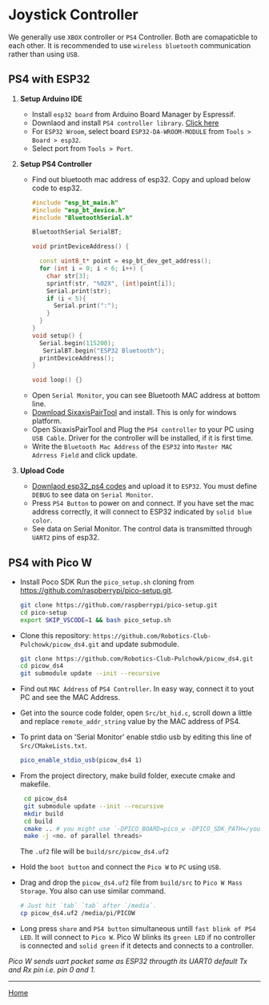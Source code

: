 # Joystick Controller

We generally use `XBOX` controller or `PS4` Controller. Both are comapaticble to each other. It is recommended to use `wireless bluetooth` communication rather than using `USB`. 

## PS4 with ESP32

1. **Setup Arduino IDE**
   - Install `esp32 board` from Arduino Board Manager by Espressif.
   - Downlaod and install `PS4 controller library`. [Click here](https://www.arduino.cc/reference/en/libraries/ps4controller/)
   - For `ESP32 Wroom`, select board `ESP32-DA-WROOM-MODULE` from `Tools > Board > esp32`.
   - Select port from `Tools > Port`.

2. **Setup PS4 Controller**
   - Find out bluetooth mac address of esp32. Copy and upload below code to esp32.
      ```cpp
      #include "esp_bt_main.h"
      #include "esp_bt_device.h"
      #include "BluetoothSerial.h"

      BluetoothSerial SerialBT;

      void printDeviceAddress() {

        const uint8_t* point = esp_bt_dev_get_address();
        for (int i = 0; i < 6; i++) {
          char str[3];
          sprintf(str, "%02X", (int)point[i]);
          Serial.print(str);
          if (i < 5){
            Serial.print(":");
          }
        }
      }
      void setup() {
        Serial.begin(115200);
         SerialBT.begin("ESP32 Bluetooth");
        printDeviceAddress();
      }

      void loop() {}
      ```
   - Open `Serial Monitor`, you can see Bluetooth MAC address at bottom line.
   - [Download SixaxisPairTool](https://sixaxispairtool.en.lo4d.com/download) and install. This is only for windows platform.
   - Open SixaxisPairTool and Plug the `PS4 controller` to your PC using `USB Cable`. Driver for the controller will be installed, if it is first time.
   - Write the `Bluetooth Mac Address` of the `ESP32` into `Master MAC Adrress Field` and click update.

3. **Upload Code**
   - [Downlaod esp32_ps4 codes](https://github.com/Robotics-Club-Pulchowk/Arduino_Codes/tree/main/esp32_ps4) and upload it to `ESP32`. You must define `DEBUG` to see data on `Serial Monitor`.
   - Press `PS4 Button` to power on and connect. If you have set the mac address correctly, it will connect to ESP32 indicated by `solid blue color`.
   - See data on Serial Monitor. The control data is transmitted through `UART2` pins of esp32.

## PS4 with Pico W
- Install Poco SDK
Run the `pico_setup.sh` cloning from https://github.com/raspberrypi/pico-setup.git.
   ```bash
   git clone https://github.com/raspberrypi/pico-setup.git
   cd pico-setup
   export SKIP_VSCODE=1 && bash pico_setup.sh
   ```
- Clone this repository: `https://github.com/Robotics-Club-Pulchowk/picow_ds4.git` and update submodule.
   ```bash
   git clone https://github.com/Robotics-Club-Pulchowk/picow_ds4.git
   cd picow_ds4
   git submodule update --init --recursive
   ```
- Find out `MAC Address` of `PS4 Controller`. In easy way, connect it to yout PC and see the MAC Address.
- Get into the source code folder, open `Src/bt_hid.c`, scroll down a little and replace `remote_addr_string` value by the MAC address of PS4.
- To print data on 'Serial Monitor' enable stdio usb by editing this line of `Src/CMakeLists.txt`.
   ```cmake
   pico_enable_stdio_usb(picow_ds4 1)
   ```
- From the project directory, make build folder, execute cmake and makefile.
  ```bash
   cd picow_ds4
   git submodule update --init --recursive
   mkdir build
   cd build
   cmake .. # you might use `-DPICO_BOARD=pico_w -DPICO_SDK_PATH=/your/path/to/pico-sdk` if environment is not set
   make -j <no. of parallel threads>
   ```

   The `.uf2` file will be `build/src/picow_ds4.uf2`

- Hold the `boot button` and connect the `Pico W` to `PC` using `USB`.
- Drag and drop the `picow_ds4.uf2` file from `build/src` to `Pico W Mass Storage`. You also can use similar command.
   ```bash
   # Just hit `tab` `tab` after `/media`.
   cp picow_ds4.uf2 /media/pi/PICOW
   ```
- Long press `share` and `PS4 button` simultaneous untill `fast blink of PS4 LED`. It will connect to `Pico W`. Pico W blinks its `green LED` if no controller is connected and `solid green` if it detects and connects to a controller.

*Pico W sends uart packet same as ESP32 througth its UART0 default Tx and Rx pin i.e. pin 0 and 1.*

---
[Home](./README.md)